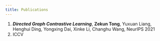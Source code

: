 ```yaml
---
title: Publications
---
```

1. ***Directed Graph Contrastive Learning***, **Zekun Tong**, Yuxuan Liang, Henghui Ding, Yongxing Dai, Xinke Li, Changhu Wang, NeurIPS 2021
2. ICCV